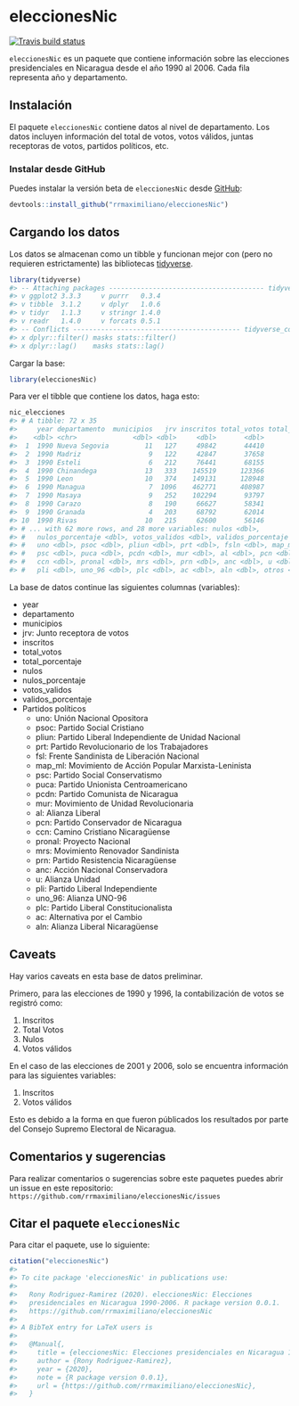 
<!-- README.md is generated from README.Rmd. Please edit that file -->

# eleccionesNic

<!-- badges: start -->

[![Travis build
status](https://travis-ci.com/RRMaximiliano/eleccionesNic.svg?branch=master)](https://travis-ci.com/RRMaximiliano/eleccionesNic)
<!-- badges: end -->

`eleccionesNic` es un paquete que contiene información sobre las
elecciones presidenciales en Nicaragua desde el año 1990 al 2006. Cada
fila representa año y departamento.

## Instalación

El paquete `eleccionesNic` contiene datos al nivel de departamento. Los
datos incluyen información del total de votos, votos válidos, juntas
receptoras de votos, partidos políticos, etc.

### Instalar desde GitHub

Puedes instalar la versión beta de `eleccionesNic` desde
[GitHub](https://github.com/rrmaximiliano/eleccionesNic):

``` r
devtools::install_github("rrmaximiliano/eleccionesNic")
```

## Cargando los datos

Los datos se almacenan como un tibble y funcionan mejor con (pero no
requieren estrictamente) las bibliotecas
[tidyverse](http://tidyverse.org/).

``` r
library(tidyverse)
#> -- Attaching packages --------------------------------------- tidyverse 1.3.1 --
#> v ggplot2 3.3.3     v purrr   0.3.4
#> v tibble  3.1.2     v dplyr   1.0.6
#> v tidyr   1.1.3     v stringr 1.4.0
#> v readr   1.4.0     v forcats 0.5.1
#> -- Conflicts ------------------------------------------ tidyverse_conflicts() --
#> x dplyr::filter() masks stats::filter()
#> x dplyr::lag()    masks stats::lag()
```

Cargar la base:

``` r
library(eleccionesNic)
```

Para ver el tibble que contiene los datos, haga esto:

``` r
nic_elecciones
#> # A tibble: 72 x 35
#>     year departamento  municipios   jrv inscritos total_votos total_porcentaje
#>    <dbl> <chr>              <dbl> <dbl>     <dbl>       <dbl>            <dbl>
#>  1  1990 Nueva Segovia         11   127     49842       44410            0.891
#>  2  1990 Madriz                 9   122     42847       37658            0.879
#>  3  1990 Esteli                 6   212     76441       68155            0.892
#>  4  1990 Chinandega            13   333    145519      123366            0.848
#>  5  1990 Leon                  10   374    149131      128948            0.865
#>  6  1990 Managua                7  1096    462771      408987            0.884
#>  7  1990 Masaya                 9   252    102294       93797            0.917
#>  8  1990 Carazo                 8   190     66627       58341            0.876
#>  9  1990 Granada                4   203     68792       62014            0.902
#> 10  1990 Rivas                 10   215     62600       56146            0.897
#> # ... with 62 more rows, and 28 more variables: nulos <dbl>,
#> #   nulos_porcentaje <dbl>, votos_validos <dbl>, validos_porcentaje <dbl>,
#> #   uno <dbl>, psoc <dbl>, pliun <dbl>, prt <dbl>, fsln <dbl>, map_ml <dbl>,
#> #   psc <dbl>, puca <dbl>, pcdn <dbl>, mur <dbl>, al <dbl>, pcn <dbl>,
#> #   ccn <dbl>, pronal <dbl>, mrs <dbl>, prn <dbl>, anc <dbl>, u <dbl>,
#> #   pli <dbl>, uno_96 <dbl>, plc <dbl>, ac <dbl>, aln <dbl>, otros <dbl>
```

La base de datos continue las siguientes columnas (variables):

-   year
-   departamento
-   municipios
-   jrv: Junto receptora de votos
-   inscritos
-   total\_votos
-   total\_porcentaje
-   nulos
-   nulos\_porcentaje
-   votos\_validos
-   validos\_porcentaje
-   Partidos políticos
    -   uno: Unión Nacional Opositora
    -   psoc: Partido Social Cristiano
    -   pliun: Partido Liberal Independiente de Unidad Nacional
    -   prt: Partido Revolucionario de los Trabajadores
    -   fsl: Frente Sandinista de Liberación Nacional
    -   map\_ml: Movimiento de Acción Popular Marxista-Leninista
    -   psc: Partido Social Conservatismo
    -   puca: Partido Unionista Centroamericano
    -   pcdn: Partido Comunista de Nicaragua
    -   mur: Movimiento de Unidad Revolucionaria
    -   al: Alianza Liberal
    -   pcn: Partido Conservador de Nicaragua  
    -   ccn: Camino Cristiano Nicaragüense
    -   pronal: Proyecto Nacional
    -   mrs: Movimiento Renovador Sandinista
    -   prn: Partido Resistencia Nicaragüense
    -   anc: Acción Nacional Conservadora
    -   u: Alianza Unidad
    -   pli: Partido Liberal Independiente
    -   uno\_96: Alianza UNO-96
    -   plc: Partido Liberal Constitucionalista
    -   ac: Alternativa por el Cambio
    -   aln: Alianza Liberal Nicaragüense

## Caveats

Hay varios caveats en esta base de datos preliminar.

Primero, para las elecciones de 1990 y 1996, la contabilización de votos
se registró como:

1.  Inscritos
2.  Total Votos
3.  Nulos
4.  Votos válidos

En el caso de las elecciones de 2001 y 2006, solo se encuentra
información para las siguientes variables:

1.  Inscritos
2.  Votos válidos

Esto es debido a la forma en que fueron públicados los resultados por
parte del Consejo Supremo Electoral de Nicaragua.

## Comentarios y sugerencias

Para realizar comentarios o sugerencias sobre este paquetes puedes abrir
un issue en este repositorio:
`https://github.com/rrmaximiliano/eleccionesNic/issues`

## Citar el paquete `eleccionesNic`

Para citar el paquete, use lo siguiente:

``` r
citation("eleccionesNic")
#> 
#> To cite package 'eleccionesNic' in publications use:
#> 
#>   Rony Rodriguez-Ramirez (2020). eleccionesNic: Elecciones
#>   presidenciales en Nicaragua 1990-2006. R package version 0.0.1.
#>   https://github.com/rrmaximiliano/eleccionesNic
#> 
#> A BibTeX entry for LaTeX users is
#> 
#>   @Manual{,
#>     title = {eleccionesNic: Elecciones presidenciales en Nicaragua 1990-2006},
#>     author = {Rony Rodriguez-Ramirez},
#>     year = {2020},
#>     note = {R package version 0.0.1},
#>     url = {https://github.com/rrmaximiliano/eleccionesNic},
#>   }
```
